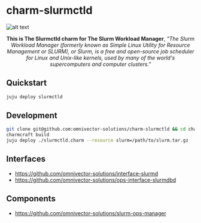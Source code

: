# charm-slurmctld
  
![alt text](.github/slurm.png)

<p align="center"><b>This is The Slurmctld charm for The Slurm Workload Manager</b>, <i>"The Slurm Workload Manager (formerly known as Simple Linux Utility for Resource Management or SLURM), or Slurm, is a free and open-source job scheduler for Linux and Unix-like kernels, used by many of the world's supercomputers and computer clusters."</i></p>

## Quickstart
```bash
juju deploy slurmctld
```

## Development
```bash
git clone git@github.com:omnivector-solutions/charm-slurmctld && cd charm-slurmctld
charmcraft build
juju deploy ./slurmctld.charm --resource slurm=/path/to/slurm.tar.gz
```
## Interfaces
- https://github.com/omnivector-solutions/interface-slurmd
- https://github.com/omnivector-solutions/ops-interface-slurmdbd

## Components
- https://github.com/omnivector-solutions/slurm-ops-manager

